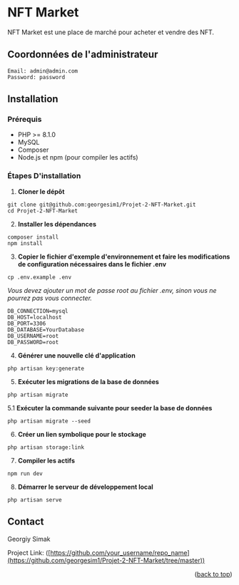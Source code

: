 # NFT Market

NFT Market est une place de marché pour acheter et vendre des NFT.

## Coordonnées de l'administrateur
```
Email: admin@admin.com
Password: password
```

## Installation

### Prérequis

- PHP >= 8.1.0
- MySQL 
- Composer
- Node.js et npm (pour compiler les actifs)

### Étapes D'installation

1. **Cloner le dépôt**
```
git clone git@github.com:georgesim1/Projet-2-NFT-Market.git
cd Projet-2-NFT-Market
```
   
2. **Installer les dépendances**
 ```
composer install
npm install
 ```

3. **Copier le fichier d'exemple d'environnement et faire les modifications de configuration nécessaires dans le fichier .env**
 ```
cp .env.example .env
 ```
*Vous devez ajouter un mot de passe root au fichier .env, sinon vous ne pourrez pas vous connecter.*
 ```
DB_CONNECTION=mysql
DB_HOST=localhost
DB_PORT=3306
DB_DATABASE=YourDatabase
DB_USERNAME=root
DB_PASSWORD=root
 ```

4. **Générer une nouvelle clé d'application**
 ```
php artisan key:generate
 ```
5. **Exécuter les migrations de la base de données**
 ```
php artisan migrate 
 ```
5.1 **Exécuter la commande suivante pour seeder la base de données**
 ```
php artisan migrate --seed
 ```
6. **Créer un lien symbolique pour le stockage**
 ```
php artisan storage:link
 ```
7. **Compiler les actifs**
 ```
npm run dev
 ```
8. **Démarrer le serveur de développement local**
 ```
php artisan serve
 ```
<!-- CONTACT -->
## Contact

Georgiy Simak

Project Link: ([https://github.com/your_username/repo_name](https://github.com/georgesim1/Projet-2-NFT-Market/tree/master))

<p align="right">(<a href="#readme-top">back to top</a>)</p>
